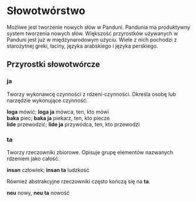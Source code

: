 # Słowotwórstwo

Możliwe jest tworzenie nowych słów w Panduni. Pandunia ma produktywny system tworzenia nowych słów. Większość przyrostków używanych w Panduni jest już w międzynarodowym użyciu. Wiele z nich pochodzi z starożytnej greki, łaciny, języka arabskiego i języka perskiego.

## Przyrostki słowotwórcze

### ja

Tworzy wykonawcę czynności z rdzeni-czynności. Określa osobę lub narzędzie wykonujące czynność.

**loga** mówić; **loga ja** mówca, ten, kto mówi  
**baka** piec; **baka ja** piekarz, ten, kto piecze  
**lide** przewodzić; **lide ja** przywódca, ten, kto przewodzi

### ta

Tworzy rzeczowniki zbiorowe. Opisuje grupę elementów nazwanych rdzeniem jako całość.

**insan** człowiek; **insan ta** ludzkość

Również abstrakcyjne rzeczowniki często kończą się na **ta**.

**neu** nowy, **neu ta** nowość

